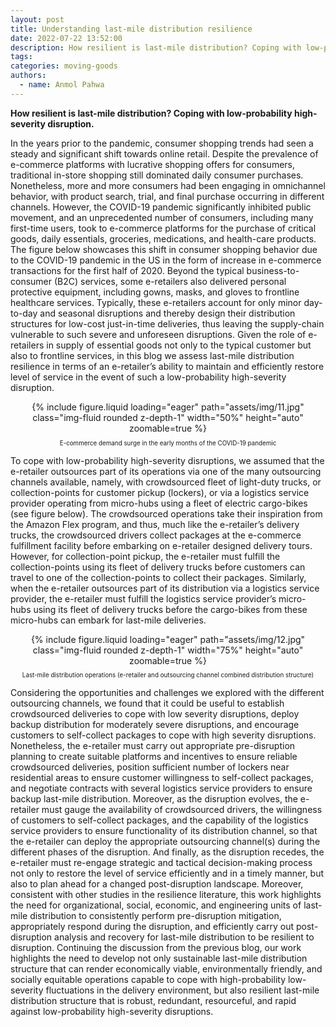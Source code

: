 ```yaml
---
layout: post
title: Understanding last-mile distribution resilience
date: 2022-07-22 13:52:00
description: How resilient is last-mile distribution? Coping with low-probability high-severity disruption.
tags:
categories: moving-goods
authors:
  - name: Anmol Pahwa
---
```


**How resilient is last-mile distribution? Coping with low-probability high-severity disruption.**

In the years prior to the pandemic, consumer shopping trends had seen a steady and significant shift towards online retail. Despite the prevalence of e-commerce platforms with lucrative shopping offers for consumers, traditional in-store shopping still dominated daily consumer purchases. Nonetheless, more and more consumers had been engaging in omnichannel behavior, with product search, trial, and final purchase occurring in different channels. However, the COVID-19 pandemic significantly inhibited public movement, and an unprecedented number of consumers, including many first-time users, took to e-commerce platforms for the purchase of critical goods, daily essentials, groceries, medications, and health-care products. The figure below showcases this shift in consumer shopping behavior due to the COVID-19 pandemic in the US in the form of increase in e-commerce transactions for the first half of 2020. Beyond the typical business-to-consumer (B2C) services, some e-retailers also delivered personal protective equipment, including gowns, masks, and gloves to frontline healthcare services. Typically, these e-retailers account for only minor day-to-day and seasonal disruptions and thereby design their distribution structures for low-cost just-in-time deliveries, thus leaving the supply-chain vulnerable to such severe and unforeseen disruptions. Given the role of e-retailers in supply of essential goods not only to the typical customer but also to frontline services, in this blog we assess last-mile distribution resilience in terms of an e-retailer’s ability to maintain and efficiently restore level of service in the event of such a low-probability high-severity disruption.

<div class="row mt-3" style="text-align: center">
    <div class="col-sm mt-3 mt-md-0">
        {% include figure.liquid loading="eager" path="assets/img/11.jpg" class="img-fluid rounded z-depth-1" width="50%" height="auto" zoomable=true %}
    </div>
</div>
<p style="font-size:0.7em; text-align: center">E-commerce demand surge in the early months of the COVID-19 pandemic</p>

To cope with low-probability high-severity disruptions, we assumed that the e-retailer outsources part of its operations via one of the many outsourcing channels available, namely, with crowdsourced fleet of light-duty trucks, or collection-points for customer pickup (lockers), or via a logistics service provider operating from micro-hubs using a fleet of electric cargo-bikes (see figure below). The crowdsourced operations take their inspiration from the Amazon Flex program, and thus, much like the e-retailer’s delivery trucks, the crowdsourced drivers collect packages at the e-commerce fulfillment facility before embarking on e-retailer designed delivery tours. However, for collection-point pickup, the e-retailer must fulfill the collection-points using its fleet of delivery trucks before customers can travel to one of the collection-points to collect their packages. Similarly, when the e-retailer outsources part of its distribution via a logistics service provider, the e-retailer must fulfill the logistics service provider’s micro-hubs using its fleet of delivery trucks before the cargo-bikes from these micro-hubs can embark for last-mile deliveries.

<div class="row mt-3" style="text-align: center">
    <div class="col-sm mt-3 mt-md-0">
        {% include figure.liquid loading="eager" path="assets/img/12.jpg" class="img-fluid rounded z-depth-1" width="75%" height="auto" zoomable=true %}
    </div>
</div>
<p style="font-size:0.7em; text-align: center">Last-mile distribution operations (e-retailer and outsourcing channel combined distribution structure) </p>

Considering the opportunities and challenges we explored with the different outsourcing channels, we found that it could be useful to establish crowdsourced deliveries to cope with low severity disruptions, deploy backup distribution for moderately severe disruptions, and encourage customers to self-collect packages to cope with high severity disruptions. Nonetheless, the e-retailer must carry out appropriate pre-disruption planning to create suitable platforms and incentives to ensure reliable crowdsourced deliveries, position sufficient number of lockers near residential areas to ensure customer willingness to self-collect packages, and negotiate contracts with several logistics service providers to ensure backup last-mile distribution. Moreover, as the disruption evolves, the e-retailer must gauge the availability of crowdsourced drivers, the willingness of customers to self-collect packages, and the capability of the logistics service providers to ensure functionality of its distribution channel, so that the e-retailer can deploy the appropriate outsourcing channel(s) during the different phases of the disruption. And finally, as the disruption recedes, the e-retailer must re-engage strategic and tactical decision-making process not only to restore the level of service efficiently and in a timely manner, but also to plan ahead for a changed post-disruption landscape. Moreover, consistent with other studies in the resilience literature, this work highlights the need for organizational, social, economic, and engineering units of last-mile distribution to consistently perform pre-disruption mitigation, appropriately respond during the disruption, and efficiently carry out post-disruption analysis and recovery for last-mile distribution to be resilient to disruption. Continuing the discussion from the previous blog, our work highlights the need to develop not only sustainable last-mile distribution structure that can render economically viable, environmentally friendly, and socially equitable operations capable to cope with high-probability low-severity fluctuations in the delivery environment, but also resilient last-mile distribution structure that is robust, redundant, resourceful, and rapid against low-probability high-severity disruptions.
